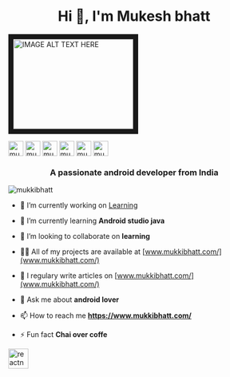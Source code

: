 <h1 align="center">Hi 👋, I'm Mukesh bhatt</h1>
<a href="http://www.youtube.com/watch?feature=player_embedded&v=8q9xcgU2lKc
" target="_blank"><img src="http://img.youtube.com/vi/8q9xcgU2lKc/0.jpg" 
alt="IMAGE ALT TEXT HERE" width="240" height="180" border="10" /></a>
<p align="center">
  
<a href="https://dev.to/mukkibhatt" target="blank"><img align="center" src="https://cdn.jsdelivr.net/npm/simple-icons@3.0.1/icons/dev-dot-to.svg" alt="mukkibhatt" height="30" width="30" /></a>
<a href="https://twitter.com/mukkibhatt" target="blank"><img align="center" src="https://cdn.jsdelivr.net/npm/simple-icons@3.0.1/icons/twitter.svg" alt="mukkibhatt" height="30" width="30" /></a>
<a href="https://linkedin.com/in/mukesh-bhatt-32457316a" target="blank"><img align="center" src="https://cdn.jsdelivr.net/npm/simple-icons@3.0.1/icons/linkedin.svg" alt="mukesh-bhatt-32457316a" height="30" width="30" /></a>
<a href="https://fb.com/mukeshbhatt25" target="blank"><img align="center" src="https://cdn.jsdelivr.net/npm/simple-icons@3.0.1/icons/facebook.svg" alt="mukeshbhatt25" height="30" width="30" /></a>
<a href="https://instagram.com/mukkibhatt" target="blank"><img align="center" src="https://cdn.jsdelivr.net/npm/simple-icons@3.0.1/icons/instagram.svg" alt="mukkibhatt" height="30" width="30" /></a>
<a href="https://www.youtube.com/c/mukkibhatt25" target="blank"><img align="center" src="https://cdn.jsdelivr.net/npm/simple-icons@3.0.1/icons/youtube.svg" alt="mukkibhatt25" height="30" width="30" /></a>
</p>
<h3 align="center">A passionate android developer from India</h3>

<p align="left"> <img src="https://komarev.com/ghpvc/?username=mukkibhatt" alt="mukkibhatt" /> </p>

- 🔭 I’m currently working on [Learning](android)

- 🌱 I’m currently learning **Android studio java**

- 👯 I’m looking to collaborate on **learning**

- 👨‍💻 All of my projects are available at [www.mukkibhatt.com/](www.mukkibhatt.com/)

- 📝 I regulary write articles on [www.mukkibhatt.com/](www.mukkibhatt.com/)

- 💬 Ask me about **android lover**

- 📫 How to reach me **https://www.mukkibhatt.com/**

- ⚡ Fun fact **Chai over coffe**

<p align="left"> <img src="https://reactnative.dev/img/header_logo.svg" alt="reactnative" width="40" height="40"/></p><p align="center"></p>

